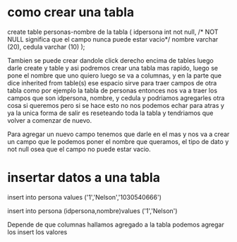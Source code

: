 # como crear una tabla

create table personas-nombre de la tabla (
  idpersona int not null,      /* NOT NULL significa que el campo nunca puede estar vacio*/
  nombre varchar (20),
  cedula varchar (10)
);

Tambien se puede crear dandole click derecho encima de tables luego darle create y table y asi podremos crear una tabla mas rapido, luego se pone el nombre que uno quiero luego se va a columnas, y en la parte que dice inherited from table(s) ese espacio sirve para traer campos de otra tabla como por ejemplo la tabla de personas entonces nos va a traer los campos que son idpersona, nombre, y cedula y podriamos agregarles otra cosa si queremos pero si se hace esto no nos podemos echar para atras y ya la unica forma de salir es reseteando toda la tabla y tendriamos que volver a comenzar de nuevo.

Para agregar un nuevo campo tenemos que darle en el mas y nos va a crear un campo que le podemos poner el nombre que queramos, el tipo de dato y not null osea que el campo no puede estar vacio.

# insertar datos a una tabla 

insert into persona values ('1','Nelson','1030540666') 

insert into persona (idpersona,nombre)values ('1','Nelson')

Depende de que columnas hallamos agregado a la tabla podemos agregar los insert los valores